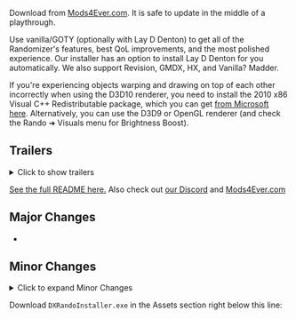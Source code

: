 Download from [Mods4Ever.com](https://mods4ever.com). It is safe to update in the middle of a playthrough.

Use vanilla/GOTY (optionally with Lay D Denton) to get all of the Randomizer's features, best QoL improvements, and the most polished experience. Our installer has an option to install Lay D Denton for you automatically. We also support Revision, GMDX, HX, and Vanilla? Madder.

If you're experiencing objects warping and drawing on top of each other incorrectly when using the D3D10 renderer, you need to install the 2010 x86 Visual C++ Redistributable package, which you can get [from Microsoft here](https://download.microsoft.com/download/1/6/5/165255E7-1014-4D0A-B094-B6A430A6BFFC/vcredist_x86.exe). Alternatively, you can use the D3D9 or OpenGL renderer (and check the Rando ➜ Visuals menu for Brightness Boost).

## Trailers

<details>
<summary>Click to show trailers</summary>

If you don't know what Deus Ex Randomizer is, then here's our trailer which shows a breakdown of how it works:

<a href="https://www.youtube.com/watch?v=V3mTcG6xeq4&list=PLZIQTa_kwZhBksj7UzcahPiRaHk87fWch&index=1" target="_blank">
<img src="https://img.youtube.com/vi/V3mTcG6xeq4/maxresdefault.jpg" alt="v3.0 Trailer" width="320"/></a>

Here are trailers for our Halloween modes, WaltonWare, and Vanilla Fixer/Zero Rando:

<a href="https://www.youtube.com/watch?v=FbzNkWJXZ1o&list=PLZIQTa_kwZhBksj7UzcahPiRaHk87fWch&index=1" target="_blank">
<img src="https://github.com/user-attachments/assets/d92bea02-55a3-462d-ac5f-45e3d56a7497" alt="Halloween Trailer" width="256"/></a> <a href="https://www.youtube.com/watch?v=XjTGcj8wmoM&list=PLZIQTa_kwZhBksj7UzcahPiRaHk87fWch&index=1" target="_blank">
<img src="https://github.com/Die4Ever/deus-ex-randomizer/assets/30947252/25e46939-3694-40f9-beec-20196183fcfd" alt="WaltonWare Trailer" width="256"/></a> <a href="https://www.youtube.com/watch?v=ksoj1QMoGIc&list=PLZIQTa_kwZhBksj7UzcahPiRaHk87fWch&index=1" target="_blank">
<img src="https://img.youtube.com/vi/ksoj1QMoGIc/maxresdefault.jpg" alt="Zero Rando Trailer" width="256"/></a>

</details>

[See the full README here.](https://github.com/Die4Ever/deus-ex-randomizer#readme) Also check out [our Discord](https://discord.gg/daQVyAp2ds) and [Mods4Ever.com](https://mods4ever.com)

## Major Changes

-

## Minor Changes

<details>
<summary>Click to expand Minor Changes</summary>

-
</details>

Download `DXRandoInstaller.exe` in the Assets section right below this line:
